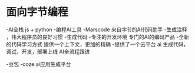 # 面向字节编程

-AI全栈 
 js + python 
-编程AI工具
 -Marscode 来自字节的AI代码助手
  -生成注释 ，伟大程序员的良好习惯
  -生成代码
  -专注的开发环境
   专门的AI的编码产品
  -全新的代码学习方式
   提供一个上下文，更加的精确
  -提供了一个云平台
   ai 生成代码，调试，开发，部署上线 AI全流程跟进

 -豆包
 -coze  ai应用生成平台